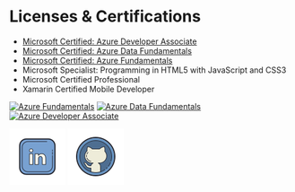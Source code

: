 # Licenses & Certifications
- [Microsoft Certified: Azure Developer Associate](https://learn.microsoft.com/api/credentials/share/en-us/MikeD-8750/706721BE71E1981C?sharingId=9CA6C023000B6A06)
- [Microsoft Certified: Azure Data Fundamentals](https://learn.microsoft.com/api/credentials/share/en-us/MikeD-8750/EC41C2526F574B88?sharingId=9CA6C023000B6A06)
- [Microsoft Certified: Azure Fundamentals](https://learn.microsoft.com/api/credentials/share/en-us/MikeD-8750/5AF88A5518DB1C7C?sharingId=9CA6C023000B6A06)
- Microsoft Specialist: Programming in HTML5 with JavaScript and CSS3
- Microsoft Certified Professional
- Xamarin Certified Mobile Developer

<a href="https://learn.microsoft.com/api/credentials/share/en-us/MikeD-8750/5AF88A5518DB1C7C?sharingId=9CA6C023000B6A06"><img src="https://learn.microsoft.com/en-us/media/learn/certification/badges/microsoft-certified-fundamentals-badge.svg" width="100" alt="Azure Fundamentals"/></a>
<a href="https://learn.microsoft.com/api/credentials/share/en-us/MikeD-8750/EC41C2526F574B88?sharingId=9CA6C023000B6A06"><img src="https://learn.microsoft.com/en-us/media/learn/certification/badges/microsoft-certified-fundamentals-badge.svg" width="100" alt="Azure Data Fundamentals"/></a>
<a href="https://learn.microsoft.com/api/credentials/share/en-us/MikeD-8750/706721BE71E1981C?sharingId=9CA6C023000B6A06"><img src="https://learn.microsoft.com/en-us/media/learn/certification/badges/microsoft-certified-associate-badge.svg" width="100" alt="Azure Developer Associate"/></a>

[![LinkedIn](icons8-linkedin-100.png)](https://www.linkedin.com/in/mikhail-dumlao-0b651714)
[![GitHub](icons8-github-100.png)](https://github.com/mikhaild908)